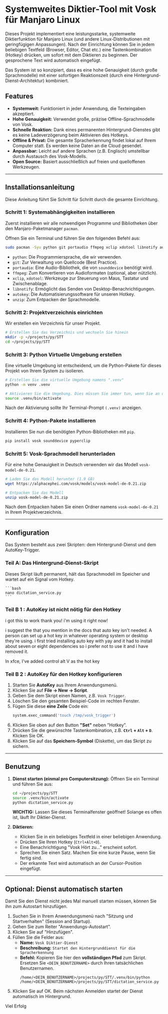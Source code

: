 # Systemweites Diktier-Tool mit Vosk für Manjaro Linux

Dieses Projekt implementiert eine leistungsstarke, systemweite Diktierfunktion für Manjaro Linux (und andere Linux-Distributionen mit geringfügigen Anpassungen). Nach der Einrichtung können Sie in jedem beliebigen Textfeld (Browser, Editor, Chat etc.) eine Tastenkombination (Hotkey) drücken, um sofort mit dem Diktieren zu beginnen. Der gesprochene Text wird automatisch eingefügt.

Das System ist so konzipiert, dass es eine hohe Genauigkeit (durch große Sprachmodelle) mit einer sofortigen Reaktionszeit (durch eine Hintergrund-Dienst-Architektur) kombiniert.

## Features

*   **Systemweit:** Funktioniert in jeder Anwendung, die Texteingaben akzeptiert.
*   **Hohe Genauigkeit:** Verwendet große, präzise Offline-Sprachmodelle von Vosk.
*   **Schnelle Reaktion:** Dank eines permanenten Hintergrund-Dienstes gibt es keine Ladeverzögerung beim Aktivieren des Hotkeys.
*   **Offline & Privat:** Die gesamte Spracherkennung findet lokal auf Ihrem Computer statt. Es werden keine Daten an die Cloud gesendet.
*   **Anpassbar:** Leicht auf andere Sprachen (z.B. Englisch) umstellbar durch Austausch des Vosk-Modells.
*   **Open Source:** Basiert ausschließlich auf freien und quelloffenen Werkzeugen.

---

## Installationsanleitung

Diese Anleitung führt Sie Schritt für Schritt durch die gesamte Einrichtung.

### Schritt 1: Systemabhängigkeiten installieren

Zuerst installieren wir alle notwendigen Programme und Bibliotheken über den Manjaro-Paketmanager `pacman`.

Öffnen Sie ein Terminal und führen Sie den folgenden Befehl aus:

```bash
sudo pacman -Syu python git portaudio ffmpeg xclip xdotool libnotify autokey unzip
```

*   `python`: Die Programmiersprache, die wir verwenden.
*   `git`: Zur Verwaltung von Quellcode (Best Practice).
*   `portaudio`: Eine Audio-Bibliothek, die von `sounddevice` benötigt wird.
*   `ffmpeg`: Zum Konvertieren von Audioformaten (optional, aber nützlich).
*   `xclip`, `xdotool`: Werkzeuge zur Steuerung von Maus, Tastatur und Zwischenablage.
*   `libnotify`: Ermöglicht das Senden von Desktop-Benachrichtigungen.
*   `autokey`: Die Automatisierungssoftware für unseren Hotkey.
*   `unzip`: Zum Entpacken der Sprachmodelle.

### Schritt 2: Projektverzeichnis einrichten

Wir erstellen ein Verzeichnis für unser Projekt.

```bash
# Erstellen Sie das Verzeichnis und wechseln Sie hinein
mkdir -p ~/projects/py/STT
cd ~/projects/py/STT
```

### Schritt 3: Python Virtuelle Umgebung erstellen

Eine virtuelle Umgebung ist entscheidend, um die Python-Pakete für dieses Projekt von Ihrem System zu isolieren.

```bash
# Erstellen Sie die virtuelle Umgebung namens ".venv"
python -m venv .venv

# Aktivieren Sie die Umgebung. Dies müssen Sie immer tun, wenn Sie an diesem Projekt arbeiten.
source .venv/bin/activate
```
Nach der Aktivierung sollte Ihr Terminal-Prompt `(.venv)` anzeigen.

### Schritt 4: Python-Pakete installieren

Installieren Sie nun die benötigten Python-Bibliotheken mit `pip`.

```bash
pip install vosk sounddevice pyperclip
```

### Schritt 5: Vosk-Sprachmodell herunterladen

Für eine hohe Genauigkeit in Deutsch verwenden wir das Modell `vosk-model-de-0.21`.

```bash
# Laden Sie das Modell herunter (1.9 GB)
wget https://alphacephei.com/vosk/models/vosk-model-de-0.21.zip

# Entpacken Sie das Modell
unzip vosk-model-de-0.21.zip
```
Nach dem Entpacken haben Sie einen Ordner namens `vosk-model-de-0.21` in Ihrem Projektverzeichnis.

---

## Konfiguration

Das System besteht aus zwei Skripten: dem Hintergrund-Dienst und dem AutoKey-Trigger.

### Teil A: Das Hintergrund-Dienst-Skript

Dieses Skript läuft permanent, hält das Sprachmodell im Speicher und wartet auf ein Signal vom Hotkey.

    ```bash
    nano dictation_service.py
    ```

### Teil B 1 : AutoKey ist nicht nötig für den Hotkey 

    
i got this to work thank you! i'm using it right now!

i suggest the that you mention in the docs that auto key isn't needed. A person can set up a hot key in whatever operating system or desktop they're using. i first tried installing auto key with yay and it had to install about seven or eight dependencies so i prefer not to use it and i have removed it.

In xfce, I've added control alt V as the hot key


### Teil B 2 : AutoKey für den Hotkey konfigurieren

1.  Starten Sie **AutoKey** aus Ihrem Anwendungsmenü.
2.  Klicken Sie auf **File -> New -> Script**.
3.  Geben Sie dem Skript einen Namen, z.B. `Vosk Trigger`.
4.  Löschen Sie den gesamten Beispiel-Code im rechten Fenster.
5.  Fügen Sie diese **eine Zeile** Code ein:
    ```python
    system.exec_command('touch /tmp/vosk_trigger')
    ```
6.  Klicken Sie oben auf den Button **"Set"** neben "Hotkey".
7.  Drücken Sie die gewünschte Tastenkombination, z.B. **`Ctrl` + `Alt` + `D`**. Klicken Sie OK.
8.  Klicken Sie auf das **Speichern-Symbol** (Diskette), um das Skript zu sichern.

---

## Benutzung

1.  **Dienst starten (einmal pro Computersitzung):**
    Öffnen Sie ein Terminal und führen Sie aus:
    ```bash
    cd ~/projects/py/STT
    source .venv/bin/activate
    python dictation_service.py
    ```
    **WICHTIG:** Lassen Sie dieses Terminalfenster geöffnet! Solange es offen ist, läuft Ihr Diktier-Dienst.

2.  **Diktieren:**
    *   Klicken Sie in ein beliebiges Textfeld in einer beliebigen Anwendung.
    *   Drücken Sie Ihren Hotkey (`Ctrl+Alt+D`).
    *   Eine Benachrichtigung "Vosk Hört zu..." erscheint sofort.
    *   Sprechen Sie einen Satz. Machen Sie eine kurze Pause, wenn Sie fertig sind.
    *   Der erkannte Text wird automatisch an der Cursor-Position eingefügt.

---

## Optional: Dienst automatisch starten

Damit Sie den Dienst nicht jedes Mal manuell starten müssen, können Sie ihn zum Autostart hinzufügen.

1.  Suchen Sie in Ihrem Anwendungsmenü nach "Sitzung und Startverhalten" (Session and Startup).
2.  Gehen Sie zum Reiter "Anwendungs-Autostart".
3.  Klicken Sie auf "Hinzufügen".
4.  Füllen Sie die Felder aus:
    *   **Name:** `Vosk Diktier-Dienst`
    *   **Beschreibung:** `Startet den Hintergrunddienst für die Spracherkennung`
    *   **Befehl:** Kopieren Sie hier den **vollständigen Pfad** zum Skript. Ersetzen Sie `<DEIN_BENUTZERNAME>` durch Ihren tatsächlichen Benutzernamen.
        ```
        /home/<DEIN_BENUTZERNAME>/projects/py/STT/.venv/bin/python /home/<DEIN_BENUTZERNAME>/projects/py/STT/dictation_service.py
        ```
5.  Klicken Sie auf OK. Beim nächsten Anmelden startet der Dienst automatisch im Hintergrund.

Viel Erfolg
